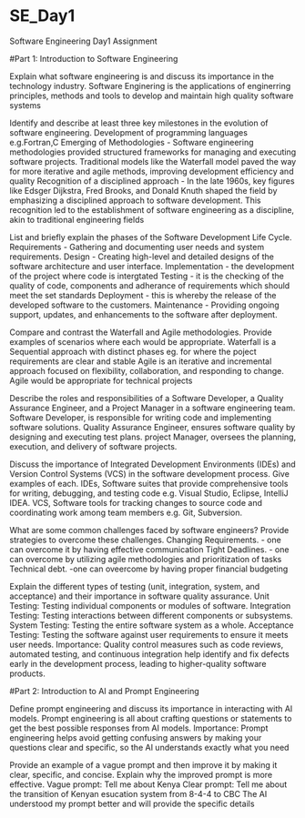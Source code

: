 # SE_Day1
Software Engineering Day1 Assignment

#Part 1: Introduction to Software Engineering

Explain what software engineering is and discuss its importance in the technology industry.
Software Enginering is the applications of enginerring principles, methods and tools to develop and maintain high quality software systems

Identify and describe at least three key milestones in the evolution of software engineering.
Development of programming languages e.g.Fortran,C
Emerging of Methodologies - Software engineering methodologies provided structured frameworks for managing and executing software projects. Traditional models like the Waterfall model paved the way for more iterative and agile methods, improving development efficiency and quality
Recognition of a disciplined approach - In the late 1960s, key figures like Edsger Dijkstra, Fred Brooks, and Donald Knuth shaped the field by emphasizing a disciplined approach to software development. This recognition led to the establishment of software engineering as a discipline, akin to traditional engineering fields

List and briefly explain the phases of the Software Development Life Cycle.
Requirements -  Gathering and documenting user needs and system requirements.
Design - Creating high-level and detailed designs of the software architecture and user interface.
Implementation - the development of the project where code is intergtated
Testing - it is the checking of the quality of code, components and adherance of requirements which should meet the set standards 
Deployment - this is whereby the release of the developed software to the customers.
Maintenance - Providing ongoing support, updates, and enhancements to the software after deployment. 

Compare and contrast the Waterfall and Agile methodologies. Provide examples of scenarios where each would be appropriate.
Waterfall is a Sequential approach with distinct phases eg. for where the poject requirements are clear and stable
Agile is an iterative and incremental approach focused on flexibility, collaboration, and responding to change. Agile would be appropriate for technical projects

Describe the roles and responsibilities of a Software Developer, a Quality Assurance Engineer, and a Project Manager in a software engineering team.
Software Developer, is responsible for writing code and implementing software solutions.
Quality Assurance Engineer, ensures software quality by designing and executing test plans.
project Manager, oversees the planning, execution, and delivery of software projects.

Discuss the importance of Integrated Development Environments (IDEs) and Version Control Systems (VCS) in the software development process. Give examples of each.
IDEs, Software suites that provide comprehensive tools for writing, debugging, and testing code e.g. Visual Studio, Eclipse, IntelliJ IDEA.
VCS, Software tools for tracking changes to source code and coordinating work among team members e.g. Git, Subversion.

What are some common challenges faced by software engineers? Provide strategies to overcome these challenges.
Changing Requirements. - one can overcome it by having effective communication
Tight Deadlines. - one can overcome by utilizing agile methodologies and prioritization of tasks
Technical debt. -one can oveercome by having proper financial budgeting 

Explain the different types of testing (unit, integration, system, and acceptance) and their importance in software quality assurance.
Unit Testing: Testing individual components or modules of software.
Integration Testing: Testing interactions between different components or subsystems.
System Testing: Testing the entire software system as a whole.
Acceptance Testing: Testing the software against user requirements to ensure it meets user needs.
Importance: Quality control measures such as code reviews, automated testing, and continuous integration help identify and fix defects early in the development process, leading to higher-quality software products.

#Part 2: Introduction to AI and Prompt Engineering

Define prompt engineering and discuss its importance in interacting with AI models.
Prompt engineering is all about crafting questions or statements to get the best possible responses from AI models.
Importance: Prompt engineering helps avoid getting confusing answers by making your questions clear and specific, so the AI understands exactly what you need

Provide an example of a vague prompt and then improve it by making it clear, specific, and concise. Explain why the improved prompt is more effective.
Vague prompt: Tell me about Kenya
Clear prompt: Tell me about the transition of Kenyan esucation system from 8-4-4 to CBC
The AI understood my prompt better and will provide the specific details
